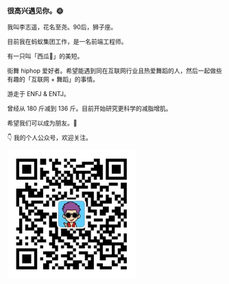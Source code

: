 ### 很高兴遇见你。🌞

我叫李志遥，花名至尧。90后，狮子座。

目前我在蚂蚁集团工作，是一名前端工程师。

有一只叫「西瓜🍉」的美短。 

街舞 hiphop 爱好者。希望能遇到同在互联网行业且热爱舞蹈的人，然后一起做些有趣的「互联网 + 舞蹈」的事情。

游走于 ENFJ & ENTJ。

曾经从 180 斤减到 136 斤。目前开始研究更科学的减脂增肌。

希望我们可以成为朋友。🍻

👇 我的个人公众号，欢迎关注。

<img src="./images/dxy-dance-qrcode.jpg" width="300" height="300" />


